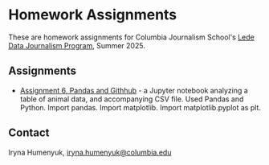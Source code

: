 # Homework Assignments

These are homework assignments for Columbia Journalism School's [Lede Data Journalism Program](https://ledeprogram.com/), Summer 2025.

## Assignments

* [Assignment 6, Pandas and Githhub](homework-01/scraper.py) - a Jupyter notebook analyzing a table of animal data, and accompanying CSV file. Used Pandas and Python. Import pandas. Import matplotlib. Import matplotlib.pyplot as plt. 


## Contact

Iryna Humenyuk, [iryna.humenyuk@columbia.edu](mailto:iryna.humenyuk@columbia.edu)


